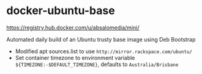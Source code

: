 # docker-ubuntu-base

https://registry.hub.docker.com/u/absalomedia/mini/

Automated daily build of an Ubuntu trusty base image using Deb Bootstrap

- Modified apt sources.list to use `http://mirror.rackspace.com/ubuntu/`
- Set container timezone to environment variable `${TIMEZONE:-$DEFAULT_TIMEZONE}`, defaults to `Australia/Brisbane`